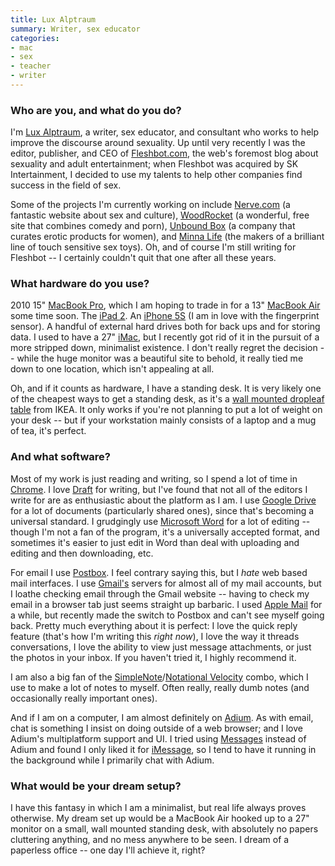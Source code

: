 ```yaml
---
title: Lux Alptraum
summary: Writer, sex educator
categories:
- mac
- sex
- teacher
- writer
---
```


### Who are you, and what do you do?

I'm [Lux Alptraum](http://luxalptraum.com/ "Lux's website."), a writer, sex educator, and consultant who works to help improve the discourse around sexuality. Up until very recently I was the editor, publisher, and CEO of [Fleshbot.com](http://fleshbot.com/ "An adult website (NSFW, obviously)."), the web's foremost blog about sexuality and adult entertainment; when Fleshbot was acquired by SK Intertainment, I decided to use my talents to help other companies find success in the field of sex.

Some of the projects I'm currently working on include [Nerve.com](http://nerve.com/ "The Nerve website.") (a fantastic website about sex and culture), [WoodRocket](http://www.funnyordie.com/topic/wood-rocket "Comedy/porn videos (NSFW).") (a wonderful, free site that combines comedy and porn), [Unbound Box](https://unboundbox.com/ "A curated erotic product service for women.") (a company that curates erotic products for women), and [Minna Life](http://www.minnalife.com/ "A company that makes sex toys.") (the makers of a brilliant line of touch sensitive sex toys). Oh, and of course I'm still writing for Fleshbot -- I certainly couldn't quit that one after all these years.

### What hardware do you use?

2010 15" [MacBook Pro][macbook-pro], which I am hoping to trade in for a 13" [MacBook Air][macbook-air] some time soon. The [iPad 2][ipad-2]. An [iPhone 5S][iphone-5s] (I am in love with the fingerprint sensor). A handful of external hard drives both for back ups and for storing data. I used to have a 27" [iMac][], but I recently got rid of it in the pursuit of a more stripped down, minimalist existence. I don't really regret the decision -- while the huge monitor was a beautiful site to behold, it really tied me down to one location, which isn't appealing at all.

Oh, and if it counts as hardware, I have a standing desk. It is very likely one of the cheapest ways to get a standing desk, as it's a [wall mounted dropleaf table][bjursta] from IKEA. It only works if you're not planning to put a lot of weight on your desk -- but if your workstation mainly consists of a laptop and a mug of tea, it's perfect.

### And what software?

Most of my work is just reading and writing, so I spend a lot of time in [Chrome][]. I love [Draft][] for writing, but I've found that not all of the editors I write for are as enthusiastic about the platform as I am. I use [Google Drive][google-drive] for a lot of documents (particularly shared ones), since that's becoming a universal standard. I grudgingly use [Microsoft Word][word] for a lot of editing -- though I'm not a fan of the program, it's a universally accepted format, and sometimes it's easier to just edit in Word than deal with uploading and editing and then downloading, etc. 

For email I use [Postbox][]. I feel contrary saying this, but I *hate* web based mail interfaces. I use [Gmail's][gmail] servers for almost all of my mail accounts, but I loathe checking email through the Gmail website -- having to check my email in a browser tab just seems straight up barbaric. I used [Apple Mail][mail] for a while, but recently made the switch to Postbox and can't see myself going back. Pretty much everything about it is perfect: I love the quick reply feature (that's how I'm writing this *right now*), I love the way it threads conversations, I love the ability to view just message attachments, or just the photos in your inbox. If you haven't tried it, I highly recommend it.

I am also a big fan of the [SimpleNote][]/[Notational Velocity][notational-velocity] combo, which I use to make a lot of notes to myself. Often really, really dumb notes (and occasionally really important ones). 

And if I am on a computer, I am almost definitely on [Adium][]. As with email, chat is something I insist on doing outside of a web browser; and I love Adium's multiplatform support and UI. I tried using [Messages][] instead of Adium and found I only liked it for [iMessage][], so I tend to have it running in the background while I primarily chat with Adium.

### What would be your dream setup?

I have this fantasy in which I am a minimalist, but real life always proves otherwise. My dream set up would be a MacBook Air hooked up to a 27" monitor on a small, wall mounted standing desk, with absolutely no papers cluttering anything, and no mess anywhere to be seen. I dream of a paperless office -- one day I'll achieve it, right?

[bjursta]: https://www.ikea.com/us/en/catalog/products/80217524/ "A wall-mounted table."
[imac]: https://www.apple.com/imac/ "An all-in-one computer."
[ipad-2]: https://www.apple.com/ipad/ "A tablet device."
[iphone-5s]: https://en.wikipedia.org/wiki/IPhone_5S "A smartphone."
[macbook-air]: https://www.apple.com/macbook-air/ "A very thin laptop."
[macbook-pro]: https://www.apple.com/macbook-pro/ "A laptop."
[adium]: https://en.wikipedia.org/wiki/Adium "A multi-protocol chat application for the Mac."
[chrome]: https://www.google.com/intl/en/chrome/browser/ "A WebKit-based browser, where each tab runs in its own thread."
[draft]: https://draftin.com/ "A version-controlled distraction-free writing service."
[gmail]: https://mail.google.com/mail/ "Web-based email."
[google-drive]: https://drive.google.com/ "A cloud storage service."
[imessage]: https://en.wikipedia.org/wiki/iMessage "A messaging platform."
[mail]: https://en.wikipedia.org/wiki/Mail_(application) "The default Mac OS X mail client."
[messages]: https://en.wikipedia.org/wiki/Messages_(application) "A chat client for Mac."
[notational-velocity]: http://notational.net/ "A clever note-taking app for the Mac."
[postbox]: https://www.postbox-inc.com/ "A cross-platform email client."
[simplenote]: https://simplenote.com/ "A note-taking/syncing service."
[word]: https://products.office.com/en-us/word "A document editor."

